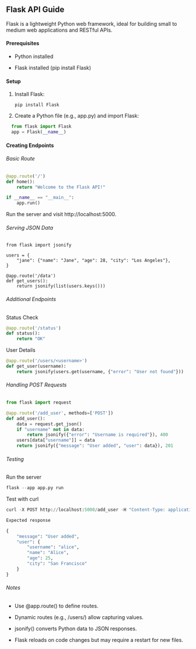 ## Flask API Guide

Flask is a lightweight Python web framework, ideal for building small to medium web applications and RESTful APIs.

#### Prerequisites

- Python installed

- Flask installed (pip install Flask)

#### Setup

1. Install Flask:

    `pip install Flask`

2. Create a Python file (e.g., app.py) and import Flask:

``` python 
  from flask import Flask
  app = Flask(__name__)
```

#### Creating Endpoints

###### Basic Route

``` python
@app.route('/')
def home():
    return "Welcome to the Flask API!"

if __name__ == "__main__":
    app.run()
```
Run the server and visit http://localhost:5000.

###### Serving JSON Data

```
from flask import jsonify

users = {
    "jane": {"name": "Jane", "age": 28, "city": "Los Angeles"},
}

@app.route('/data')
def get_users():
    return jsonify(list(users.keys()))
```

###### Additional Endpoints

Status Check

``` python
@app.route('/status')
def status():
    return "OK"
```

User Details

``` python
@app.route('/users/<username>')
def get_user(username):
    return jsonify(users.get(username, {"error": "User not found"}))
```

###### Handling POST Requests

``` python
from flask import request

@app.route('/add_user', methods=['POST'])
def add_user():
    data = request.get_json()
    if "username" not in data:
        return jsonify({"error": "Username is required"}), 400
    users[data["username"]] = data
    return jsonify({"message": "User added", "user": data}), 201
```

###### Testing

Run the server

``` python
flask --app app.py run
```

Test with curl

``` python
curl -X POST http://localhost:5000/add_user -H "Content-Type: application/json" -d '{"username": "alice", "name": "Alice", "age": 25, "city": "San Francisco"}'
```
``` python
Expected response

{
    "message": "User added",
    "user": {
        "username": "alice",
        "name": "Alice",
        "age": 25,
        "city": "San Francisco"
    }
}
```

###### Notes

- Use @app.route() to define routes.

- Dynamic routes (e.g., /users/<username>) allow capturing values.

- jsonify() converts Python data to JSON responses.

- Flask reloads on code changes but may require a restart for new files.


